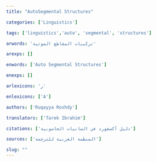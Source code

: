 ```yaml
---
title: "AutoSegmental Structures"

categories: ['Linguistics']

tags: ['linguistics','auto', 'segmental', 'structures']

arwords: 'تركيبات المقاطع الصوتية'

arexps: []

enwords: ['Auto Segmental Structures']

enexps: []

arlexicons: 'ر'

enlexicons: ['A']

authors: ['Ruqayya Roshdy']

translators: ['Tarek Ibrahim']

citations: ['دليل أكسفورد في السانيات الحاسوبية']

sources: ['المنظمة العربية للترجمة']

slug: ""
---
```

